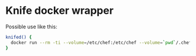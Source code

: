 # Knife docker wrapper

Possible use like this:

```bash
knifed() {
  docker run --rm -ti --volume=/etc/chef:/etc/chef --volume=`pwd`/.chef:/.chef milanaleksic/knifed knife "$@" -c /.chef/knife.rb
}
```
